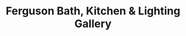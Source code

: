---
title: "Ferguson Bath, Kitchen & Lighting Gallery"
url: /mesa/ferguson-bath-kitchen-and-lighting-gallery/
shop: bathroom
---